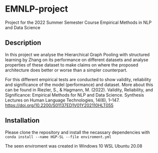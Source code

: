 # EMNLP-project

Project for the 2022 Summer Semester Course Empirical Methods in NLP and Data Science

## Description

In this project we analyse the Hierarchical Graph Pooling with structured
learning by Zhang on its performance on different datasets and analyse properties
of these dataset to make claims on where the proposed architecture does better or
worse than a simpler counterpart.

For this different empirical tests are conducted to show validity, reliability and significance of the model (performance) and dataset. More about this can be found in Riezler, S., & Hagmann, M. (2022). Validity, Reliability, and Significance: Empirical Methods for NLP and Data Science. Synthesis Lectures on Human Language Technologies, 14(6), 1–147. https://doi.org/10.2200/S01137ED1V01Y202110HLT055

## Installation

Please clone the repository and install the necassary dependencies with `conda
install --name HGP-SL --file enviroment.yml`

The seen enviroment was created in Windows 10 WSL Ubuntu 20.08
